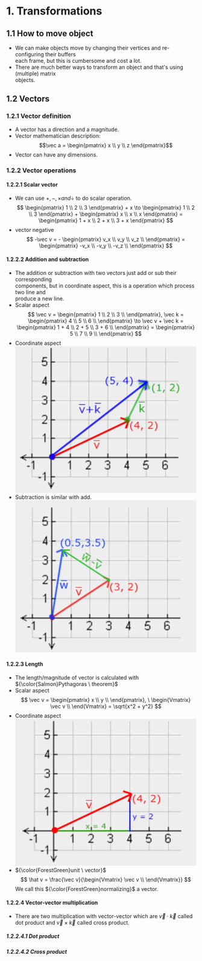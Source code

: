 # 1. Transformations
## 1.1 How to move object 
- We can make objects move by changing their vertices and re-configuring their buffers  
each frame, but this is cumbersome and cost a lot.  
- There are much better ways to transform an object and that's using (multiple) matrix  
objects.  
## 1.2 Vectors
### 1.2.1 Vector definition
- A vector has a direction and a magnitude.  
- Vector mathematician description:  
$$\vec a = 
\begin{pmatrix}
x \\
y \\
z
\end{pmatrix}$$
- Vector can have any dimensions.  
### 1.2.2 Vector operations
#### 1.2.2.1 Scalar vector
- We can use $+,-,\times and \div$ to do scalar operation.  
$$
\begin{pmatrix}
1 \\
2 \\
3
\end{pmatrix} + x \to
\begin{pmatrix}
1 \\
2 \\
3
\end{pmatrix} +
\begin{pmatrix}
x \\
x \\
x
\end{pmatrix} = 
\begin{pmatrix}
1 + x \\
2 + x \\
3 + x
\end{pmatrix}
$$
- vector negative  
$$
-\vec v = - 
\begin{pmatrix}
   v_x  \\
    v_y \\
    v_z \\
\end{pmatrix} = 
\begin{pmatrix}
   -v_x  \\
    -v_y \\
    -v_z \\
\end{pmatrix}
$$
#### 1.2.2.2 Addition and subtraction
- The addition or subtraction with two vectors just add or sub their corresponding  
components, but in coordinate aspect, this is a operation which process two line and  
produce a new line.  
- Scalar aspect  
$$
\vec v = \begin{pmatrix}
   1  \\
    2 \\
    3 \\
\end{pmatrix}, \vec k = \begin{pmatrix}
    4 \\
    5 \\
    6 \\
\end{pmatrix} \to \vec v + \vec k = \begin{pmatrix}
    1 + 4 \\
    2 + 5 \\
    3 + 6 \\
\end{pmatrix} = \begin{pmatrix}
    5 \\
    7 \\
    9 \\
\end{pmatrix}
$$
- Coordinate aspect  
![vectorAdd](markdownImgs/vectorAdd.png)
- Subtraction is similar with add.  
![vectorSub](markdownImgs/vectorSub.png)
#### 1.2.2.3 Length
- The length/magnitude of vector is calculated with ${\color{Salmon}Pythagoras \ theorem}$  
- Scalar aspect  
$$
\vec v = \begin{pmatrix}
    x \\
    y \\
\end{pmatrix}, \  
\begin{Vmatrix}
    \vec v \\
\end{Vmatrix} = \sqrt{x^2 + y^2} $$
- Coordinate aspect  
![vectorLen](markdownImgs/vectorLen.png)
- ${\color{ForestGreen}unit \ vector}$  
$$
\hat v = \frac{\vec v}{\begin{Vmatrix}
    \vec v \\
\end{Vmatrix}}  
$$
We call this ${\color{ForestGreen}normalizing}$ a vector.  
#### 1.2.2.4 Vector-vector multiplication
- There are two multiplication with vector-vector which are $\vec v \cdot \vec k$ called  
    dot product and $\vec v \times \vec k$ called cross product.  
##### 1.2.2.4.1 Dot product

##### 1.2.2.4.2 Cross product

